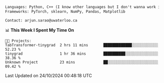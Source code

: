 ```txt
Languages: Python, C++ (I know other languages but I don't wanna work in em)
Frameworks: PyTorch, sklearn, NumPy, Pandas, Matplotlib

Contact: arjun.sarao@uwaterloo.ca
```

<!--START_SECTION:waka-->
📊 **This Week I Spent My Time On** 

```text
🐱‍💻 Projects: 
TabTransformer-tinygrad  2 hrs 11 mins       █████████████░░░░░░░░░░░░   52.23 % 
tinygrad                 1 hr 36 mins        ██████████░░░░░░░░░░░░░░░   38.36 % 
Unknown Project          23 mins             ██░░░░░░░░░░░░░░░░░░░░░░░   09.42 % 
```


 Last Updated on 24/10/2024 00:48:18 UTC
<!--END_SECTION:waka-->
